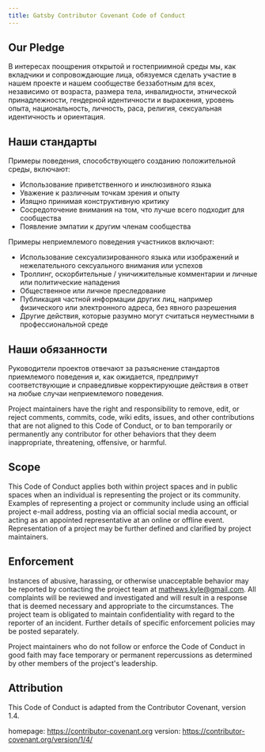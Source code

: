 ```yaml
---
title: Gatsby Contributor Covenant Code of Conduct
---
```


## Our Pledge

В интересах поощрения открытой и гостеприимной среды мы, как вкладчики и сопровождающие лица, обязуемся сделать участие в нашем проекте и нашем сообществе беззаботным для всех, независимо от возраста, размера тела, инвалидности, этнической принадлежности, гендерной идентичности и выражения, уровень опыта, национальность, личность, раса, религия, сексуальная идентичность и ориентация.

## Наши стандарты

Примеры поведения, способствующего созданию положительной среды, включают:

* Использование приветственного и инклюзивного языка
* Уважение к различным точкам зрения и опыту
* Изящно принимая конструктивную критику
* Сосредоточение внимания на том, что лучше всего подходит для сообщества
* Появление эмпатии к другим членам сообщества

Примеры неприемлемого поведения участников включают:

* Использование сексуализированного языка или изображений и нежелательного сексуального внимания или успехов
* Троллинг, оскорбительные / уничижительные комментарии и личные или политические нападения
* Общественное или личное преследование
* Публикация частной информации других лиц, например физического или электронного адреса, без явного разрешения
* Другие действия, которые разумно могут считаться неуместными в профессиональной среде

## Наши обязанности

Руководители проектов отвечают за разъяснение стандартов приемлемого поведения и, как ожидается, предпримут соответствующие и справедливые корректирующие действия в ответ на любые случаи неприемлемого поведения.

Project maintainers have the right and responsibility to remove, edit, or reject
comments, commits, code, wiki edits, issues, and other contributions that are
not aligned to this Code of Conduct, or to ban temporarily or permanently any
contributor for other behaviors that they deem inappropriate, threatening,
offensive, or harmful.

## Scope

This Code of Conduct applies both within project spaces and in public spaces
when an individual is representing the project or its community. Examples of
representing a project or community include using an official project e-mail
address, posting via an official social media account, or acting as an appointed
representative at an online or offline event. Representation of a project may be
further defined and clarified by project maintainers.

## Enforcement

Instances of abusive, harassing, or otherwise unacceptable behavior may be
reported by contacting the project team at
[mathews.kyle@gmail.com](mailto:mathews.kyle@gmail.com). All complaints will be
reviewed and investigated and will result in a response that is deemed necessary
and appropriate to the circumstances. The project team is obligated to maintain
confidentiality with regard to the reporter of an incident. Further details of
specific enforcement policies may be posted separately.

Project maintainers who do not follow or enforce the Code of Conduct in good
faith may face temporary or permanent repercussions as determined by other
members of the project's leadership.

## Attribution

This Code of Conduct is adapted from the Contributor Covenant, version 1.4.

homepage: https://contributor-covenant.org version:
https://contributor-covenant.org/version/1/4/
